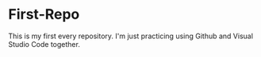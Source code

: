 # First-Repo
This is my first every repository. I'm just practicing using Github and Visual Studio Code together.
